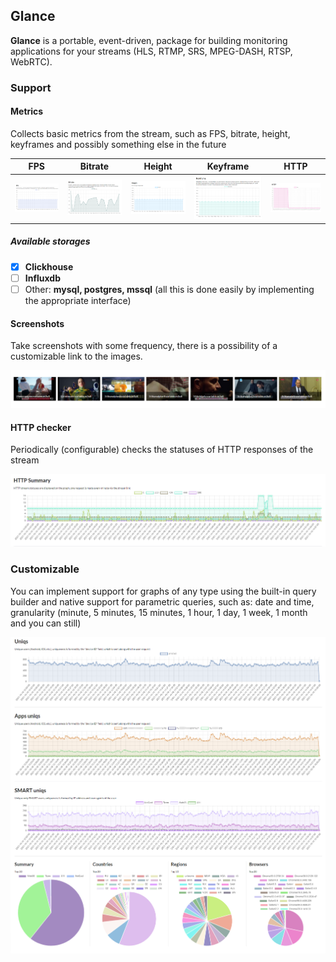 ## Glance

**Glance** is a portable, event-driven, 
package for building monitoring applications for your streams (HLS, RTMP, SRS, MPEG-DASH, RTSP, WebRTC).

### Support

#### Metrics

Collects basic metrics from the stream, such as FPS, bitrate, height, keyframes and possibly something 
else in the future

FPS | Bitrate | Height | Keyframe | HTTP |
| ----------- | ----------- | ----------- | ----------- | ----------- |
![image description](./screens/fps.png) | ![image description](./screens/bitrate.png) | ![image description](./screens/height.png) | ![image description](./screens/keyframe.png) | ![image description](./screens/http.png) |

##### Available storages

  - [x] **Clickhouse**
  - [ ] **Influxdb**
  - [ ] Other: **mysql, postgres, mssql** (all this is done easily by implementing the appropriate interface)

#### Screenshots 

Take screenshots with some frequency, there is a possibility of a customizable link to the images. 

![image description](./screens/screns.png)

#### HTTP checker 

Periodically (configurable) checks the statuses of HTTP responses of the stream

![image description](./screens/http_2.png)

### Customizable

You can implement support for graphs of any type using the built-in query builder and native support for parametric queries, 
such as: date and time, granularity (minute, 5 minutes, 15 minutes, 1 hour, 1 day, 1 week, 1 month and you can still)

![image description](./screens/custom.png)